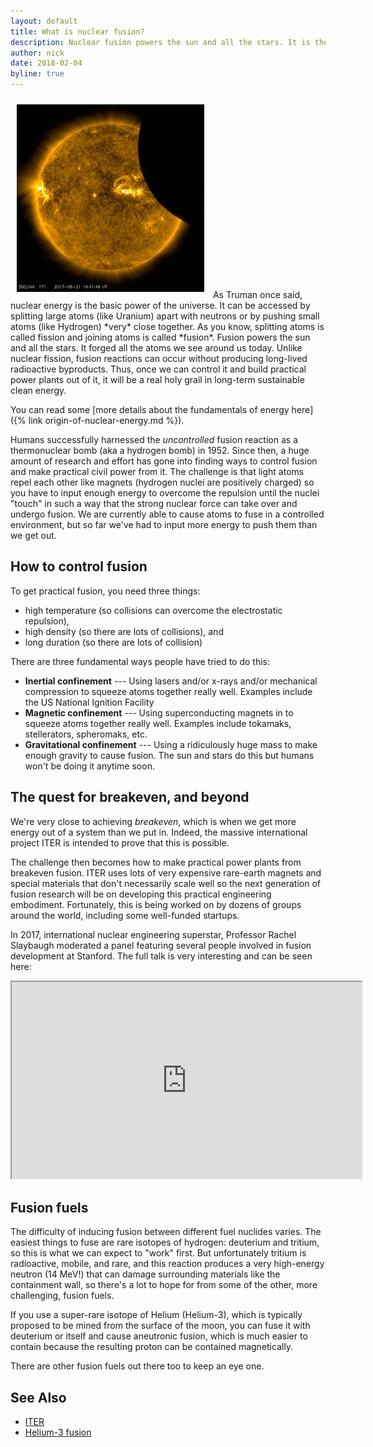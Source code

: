 ```yaml
---
layout: default
title: What is nuclear fusion?
description: Nuclear fusion powers the sun and all the stars. It is the process that forged everything heavier than Hydrogen. Long considered a holy grail energy source, it is being pursued worldwide.
author: nick
date: 2018-02-04
byline: true
---
```

<div class="row">
<div class="col-md-8" markdown="1">

<img class="float-end img-fluid" style="padding:10px;" src="/img/nasa-eclipse-sm.jpg" alt="NASA photo of the August 2017 eclipse" title="NASA photo of the August 2017 eclipse"/>
As Truman once said, nuclear energy is the basic power of the universe. It can be accessed by
splitting large atoms (like Uranium) apart with neutrons or by pushing small atoms (like Hydrogen)
*very* close together. As you know, splitting atoms is called fission and joining atoms is called
*fusion*. Fusion powers the sun and all the stars. It forged all the atoms we see around us today.
Unlike nuclear fission, fusion reactions can occur without producing long-lived radioactive
byproducts. Thus, once we can control it and build practical power plants out of it, it will be a
real holy grail in long-term sustainable clean energy.


You can read some [more details about the fundamentals of energy here]({% link origin-of-nuclear-energy.md %}). 

Humans successfully harnessed the *uncontrolled* fusion reaction as a thermonuclear bomb (aka a
hydrogen bomb) in 1952. Since then, a huge amount of research and effort has gone into finding ways
to control fusion and make practical civil power from it. The challenge is that light atoms repel
each other like magnets (hydrogen nuclei are positively charged) so you have to input enough energy
to overcome the repulsion until the nuclei "touch" in such a way that the strong nuclear force can
take over and undergo fusion. We are currently able to cause atoms to fuse in a controlled
environment, but so far we've had to input more energy to push them than we get out. 

## How to control fusion
To get practical fusion, you need three things: 
* high temperature (so collisions can overcome the electrostatic repulsion), 
* high density (so there are lots of collisions), and
* long duration (so there are lots of collision) 

There are three fundamental ways people have tried to do this:

* **Inertial confinement** --- Using lasers and/or x-rays and/or mechanical compression to squeeze
  atoms together really well. Examples include the US National Ignition Facility
* **Magnetic confinement** --- Using superconducting magnets in to squeeze atoms together really
  well. Examples include tokamaks, stellerators, spheromaks, etc.
* **Gravitational confinement** --- Using a ridiculously huge mass to make enough gravity to cause
  fusion. The sun and stars do this but humans won't be doing it anytime soon. 

## The quest for breakeven, and beyond
We're very close to achieving *breakeven*, which is when we get more energy out of a system
than we put in. Indeed, the massive international project ITER is intended to prove that this is
possible. 

The challenge then becomes how to make practical power plants from breakeven fusion. ITER
uses lots of very expensive rare-earth magnets and special materials that don't necessarily scale
well so the next generation of fusion research will be on developing this practical engineering
embodiment. Fortunately, this is being worked on by dozens of groups around the world, including
some well-funded startups.

In 2017, international nuclear engineering superstar, Professor Rachel Slaybaugh moderated a panel
featuring several people involved in fusion development at Stanford. The full talk is very
interesting and can be seen here:

<iframe width="560" height="315" src="https://www.youtube.com/embed/HwUVcPlkQsI" 
allow="autoplay; encrypted-media" allowfullscreen></iframe>

## Fusion fuels
The difficulty of inducing fusion between different fuel nuclides varies. The easiest things to fuse
are rare isotopes of hydrogen: deuterium and tritium, so this is what we can expect to "work" first.
But unfortunately tritium is radioactive, mobile, and rare, and this reaction produces a very
high-energy neutron (14 MeV!) that can damage surrounding materials like the containment wall, so 
there's a lot to hope for from some of the other, more challenging, fusion fuels. 

If you use a super-rare isotope of Helium (Helium-3), which is typically proposed to be mined from
the surface of the moon, you can fuse it with deuterium or itself and cause aneutronic fusion, which
is much easier to contain because the resulting proton can be contained magnetically. 

There are other fusion fuels out there too to keep an eye one. 

## See Also
* [ITER](https://en.wikipedia.org/wiki/ITER)
* [Helium-3 fusion](https://en.wikipedia.org/wiki/Helium-3#Fusion_reactions)

</div>
</div>
